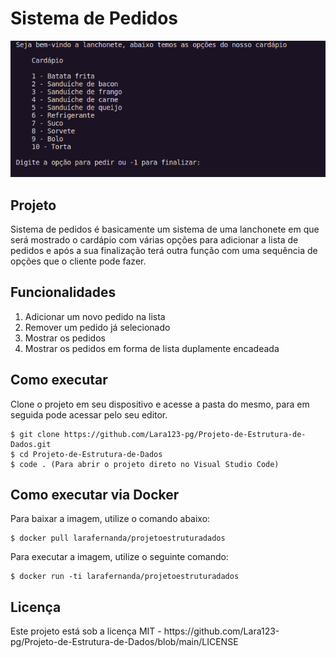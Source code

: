 # Sistema de Pedidos

<img src="./Image/image.png">

## Projeto

<p>Sistema de pedidos é basicamente um sistema de uma lanchonete em que será mostrado o cardápio com várias opções para adicionar a lista de pedidos e após a sua finalização terá outra função com uma sequência de opções que o cliente pode fazer.</p>

## Funcionalidades

<ol>
    <li>Adicionar um novo pedido na lista</li>
    <li>Remover um pedido já selecionado</li>
    <li>Mostrar os pedidos</li>
    <li>Mostrar os pedidos em forma de lista duplamente encadeada</li>
</ol>


## Como executar

<p>Clone o projeto em seu dispositivo e acesse a pasta do mesmo, para em seguida pode acessar pelo seu editor.</p>

```
$ git clone https://github.com/Lara123-pg/Projeto-de-Estrutura-de-Dados.git
$ cd Projeto-de-Estrutura-de-Dados
$ code . (Para abrir o projeto direto no Visual Studio Code)
```

## Como executar via Docker

<p>Para baixar a imagem, utilize o comando abaixo:</p>

```
$ docker pull larafernanda/projetoestruturadados
```

<p>Para executar a imagem, utilize o seguinte comando:</p>

```
$ docker run -ti larafernanda/projetoestruturadados
```

## Licença

<p>Este projeto está sob a licença MIT - https://github.com/Lara123-pg/Projeto-de-Estrutura-de-Dados/blob/main/LICENSE</p>
